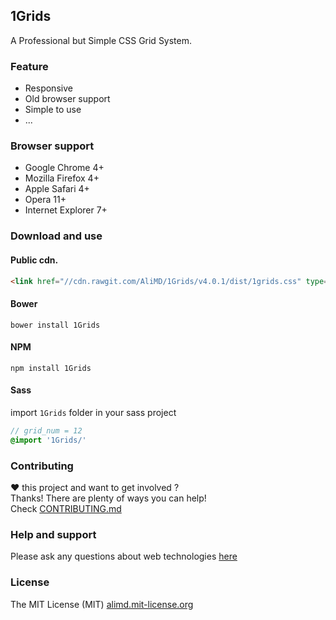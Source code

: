 ## 1Grids
A Professional but Simple CSS Grid System.   

### Feature
* Responsive
* Old browser support
* Simple to use
* ...

### Browser support
* Google Chrome 4+
* Mozilla Firefox 4+
* Apple Safari 4+
* Opera 11+
* Internet Explorer 7+

### Download and use

#### Public cdn.  
```html
<link href="//cdn.rawgit.com/AliMD/1Grids/v4.0.1/dist/1grids.css" type="text/css" rel="stylesheet" />
```

#### Bower
```shell
bower install 1Grids
```

#### NPM
```shell
npm install 1Grids
```

#### Sass
import `1Grids` folder in your sass project
```scss
// grid_num = 12
@import '1Grids/'
```

### Contributing
**♥** this project and want to get involved ?  
Thanks! There are plenty of ways you can help!  
Check [CONTRIBUTING.md][contribute]

### Help and support
Please ask any questions about web technologies [here][support]

### License
The MIT License (MIT) [alimd.mit-license.org](http://alimd.mit-license.org)

[support]: http://github.com/AliMD/1Tuts/issues "http://ali.md/ask"
[changelog]: ./CHANGELOG.md "1Grids Change log"
[contribute]: ./CONTRIBUTING.md "How to contribute"
